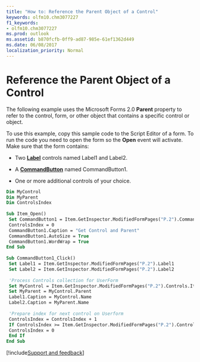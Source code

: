 ```yaml
---
title: "How to: Reference the Parent Object of a Control"
keywords: olfm10.chm3077227
f1_keywords:
- olfm10.chm3077227
ms.prod: outlook
ms.assetid: b870fcfb-0ff9-ad87-985e-61ef1362d449
ms.date: 06/08/2017
localization_priority: Normal
---
```



# Reference the Parent Object of a Control

The following example uses the Microsoft Forms 2.0  **Parent** property to refer to the control, form, or other object that contains a specific control or object.

To use this example, copy this sample code to the Script Editor of a form. To run the code you need to open the form so the  **Open** event will activate. Make sure that the form contains:

- Two  **[Label](../../../api/Outlook.label.md)** controls named Label1 and Label2.
    
- A  **[CommandButton](../../../api/Outlook.commandbutton.md)** named CommandButton1.
    
- One or more additional controls of your choice.
    



```vb
Dim MyControl 
Dim MyParent 
Dim ControlsIndex 
 
Sub Item_Open() 
 Set CommandButton1 = Item.GetInspector.ModifiedFormPages("P.2").CommandButton1 
 ControlsIndex = 0 
 CommandButton1.Caption = "Get Control and Parent" 
 CommandButton1.AutoSize = True 
 CommandButton1.WordWrap = True 
End Sub 
 
Sub CommandButton1_Click() 
 Set Label1 = Item.GetInspector.ModifiedFormPages("P.2").Label1 
 Set Label2 = Item.GetInspector.ModifiedFormPages("P.2").Label2 
 
 'Process Controls collection for UserForm 
 Set MyControl = Item.GetInspector.ModifiedFormPages("P.2").Controls.Item(ControlsIndex) 
 Set MyParent = MyControl.Parent 
 Label1.Caption = MyControl.Name 
 Label2.Caption = MyParent.Name 
 
 'Prepare index for next control on Userform 
 ControlsIndex = ControlsIndex + 1 
 If ControlsIndex >= Item.GetInspector.ModifiedFormPages("P.2").Controls.Count Then 
 ControlsIndex = 0 
 End If 
End Sub
```

[!include[Support and feedback](~/includes/feedback-boilerplate.md)]